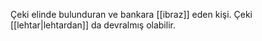 Çeki elinde bulunduran ve bankara [[ibraz]] eden kişi. Çeki [[lehtar|lehtardan]] da devralmış olabilir.